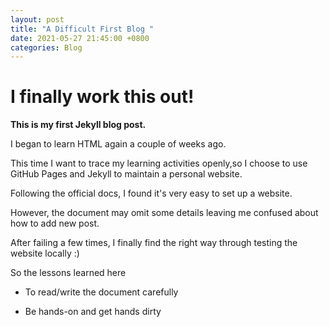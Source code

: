 ```yaml
---
layout: post
title: "A Difficult First Blog "
date: 2021-05-27 21:45:00 +0800
categories: Blog 
---
```

# I finally work this out!

**This is my first Jekyll blog post.**

I began to learn HTML again a couple of weeks ago. 

This time I want to trace my learning activities openly,so I choose to use GitHub Pages and Jekyll to maintain a personal website. 

Following the official docs, I found it's very easy to set up a website.

However, the document may omit some details leaving me confused about how to add new post. 

After failing a few times, I finally find the right way through testing the website locally :)

So the lessons learned here

- To read/write the document carefully

- Be hands-on and get hands dirty 



